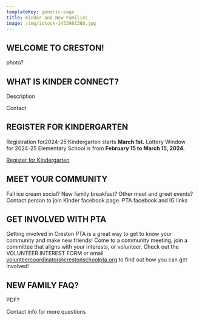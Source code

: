 ```yaml
---
templateKey: generic-page
title: Kinder and New Families
image: /img/istock-1453981380.jpg
---
```

## WELCOME TO CRESTON!

photo?

## WHAT IS KINDER CONNECT?

Description

Contact

## REGISTER FOR KINDERGARTEN

Registration for2024-25 Kindergarten starts **March 1st.** Lottery Window for 2024-25 Elementary School is from **February 15 to March 15, 2024.**   

[Register for Kindergarten](https://www.pps.net/kinderenroll)

## MEET YOUR COMMUNITY

Fall ice cream social? New family breakfast? Other meet and greet events? Contact person to join Kinder facebook page. PTA facebook and IG links

## GET INVOLVED WITH PTA

Getting involved in Creston PTA is a great way to get to know your community and make new friends! Come to a community meeting, join a committee that aligns with your interests, or volunteer. Check out the VOLUNTEER INTEREST FORM or email volunteercoordinator@crestonschoolpta.org to find out how you can get involved!

## NEW FAMILY FAQ?

PDF?

Contact info for more questions